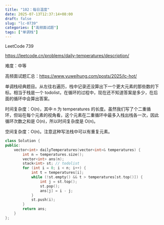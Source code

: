 ```yaml
---
title: "102：每日温度"
date: 2025-07-13T12:37:14+08:00
draft: false
slug: "lc-0739"
categories: ["高频面试题"]
tags: ["单调栈"]
---
```


LeetCode 739

https://leetcode.cn/problems/daily-temperatures/description/

难度：中等

高频面试题汇总：https://www.yuweihung.com/posts/2025/lc-hot/

单调栈经典题目。从左往右遍历，栈中记录还没算出下一个更大元素的那些数的下标。相当于栈是一个 todolist，在循环的过程中，现在还不知道答案是多少，在后面的循环中会算出答案。

时间复杂度：O(n)，其中 n 为 temperatures 的长度。虽然我们写了个二重循环，但站在每个元素的视角看，这个元素在二重循环中最多入栈出栈各一次，因此循环次数之和是 O(n)，所以时间复杂度是 O(n)。

空间复杂度：O(n)。注意这种写法栈中可以有重复元素。

<!--more-->

```cpp
class Solution {
public:
    vector<int> dailyTemperatures(vector<int>& temperatures) {
        int n = temperatures.size();
        vector<int> ans(n);
        stack<int> st; // todolist
        for (int i = 0; i < n; i++) {
            int t = temperatures[i];
            while (!st.empty() && t > temperatures[st.top()]) {
                int j = st.top();
                st.pop();
                ans[j] = i - j;
            }
            st.push(i);
        }
        return ans;
    }
};
```
